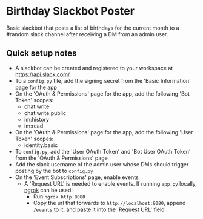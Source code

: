 # Birthday Slackbot Poster
Basic slackbot that posts a list of birthdays for the current month to a #random slack channel after receiving a DM from an admin user.

## Quick setup notes
- A slackbot can be created and registered to your workspace at https://api.slack.com/
- To a `config.py` file, add the signing secret from the 'Basic Information' page for the app
- On the 'OAuth & Permissions' page for the app, add the following 'Bot Token' scopes:
    - chat:write
    - chat:write.public
    - im:history
    - im:read
- On the 'OAuth & Permissions' page for the app, add the following 'User Token' scopes:
    - identity.basic
- To `config.py`, add the 'User OAuth Token' and 'Bot User OAuth Token' from the 'OAuth & Permissions' page
- Add the slack username of the admin user whose DMs should trigger posting by the bot to `config.py`
- On the 'Event Subscriptions' page, enable events
    - A 'Request URL' is needed to enable events. If running `app.py` locally, [ngrok](https://ngrok.com/download) can be used:
      - Run `ngrok http 8080`
      - Copy the url that forwards to `http://localhost:8080`, append `/events` to it, and paste it into the 'Request URL' field

